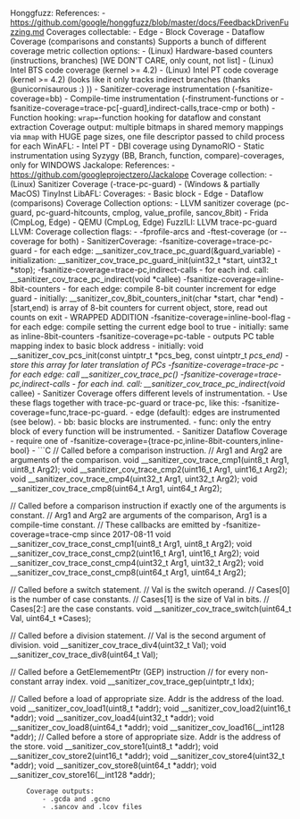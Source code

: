Honggfuzz:
    References:
        -    https://github.com/google/honggfuzz/blob/master/docs/FeedbackDrivenFuzzing.md
    Coverages collectable:
        - Edge
        - Block Coverage
        - Dataflow Coverage (comparisons and constants)
    Supports a bunch of different coverage metric collection options:
        -   (Linux) Hardware-based counters (instructions, branches) [WE DON'T CARE, only count, not list]
        -   (Linux) Intel BTS code coverage (kernel >= 4.2)
        -   (Linux) Intel PT code coverage (kernel >= 4.2)  (looks like it only tracks indirect branches (thanks @unicornisaurous :) ))
        -   Sanitizer-coverage instrumentation (-fsanitize-coverage=bb)
        -   Compile-time instrumentation (-finstrument-functions or -fsanitize-coverage=trace-pc[-guard],indirect-calls,trace-cmp or both)
        -   Function hooking: `wrap=`-function hooking for dataflow and constant extraction
    Coverage output:
        multiple bitmaps in shared memory mappings via `mmap` with HUGE page sizes, one file descriptor passed to child process for each
WinAFL:
    -   Intel PT
    -   DBI coverage using DynamoRIO
    -   Static instrumentation using Syzygy (BB, Branch, function, compare)-coverages, only for WINDOWS
Jackalope:
    References:
        -   https://github.com/googleprojectzero/Jackalope
    Coverage collection:
        -   (Linux)                     Sanitizer Coverage (-trace-pc-guard)
        -   (Windows & partially MacOS) TinyInst
LibAFL:
    Coverages:
        - Basic block
        - Edge
        - Dataflow (comparisons)
    Coverage Collection options:
        - LLVM sanitizer coverage (pc-guard, pc-guard-hitcounts, cmplog, value_profile, sancov_8bit)
        - Frida (CmpLog, Edge)
        - QEMU (CmpLog, Edge)
FuzzILI:
    LLVM trace-pc-guard
LLVM:
    Coverage collection flags:
        -   -fprofile-arcs and -ftest-coverage (or --coverage for both)
        -   SanitizerCoverage:
            -fsanitize-coverage=trace-pc-guard
                - for each edge:        __sanitizer_cov_trace_pc_guard(&guard_variable)
                - initialization:       __sanitizer_cov_trace_pc_guard_init(uint32_t *start, uint32_t *stop);
            -fsanitize-coverage=trace-pc,indirect-calls
                - for each ind. call:   __sanitizer_cov_trace_pc_indirect(void *callee)
            -fsanitize-coverage=inline-8bit-counters
                - for each edge:        compile 8-bit counter increment for edge guard
                - initially:            __sanitizer_cov_8bit_counters_init(char *start, char *end)
                    -   [start,end) is array of 8-bit counters for current object, store, read out counts on exit
                - WRAPPED ADDITION
            -fsanitize-coverage=inline-bool-flag
                - for each edge:        compile setting the current edge bool to true
                - initially:            same as inline-8bit-counters
            -fsanitize-coverage=pc-table
                - outputs PC table mapping index to basic block address
                - initially:            void __sanitizer_cov_pcs_init(const uintptr_t *pcs_beg, const uintptr_t *pcs_end)
                    -   store this array for later translation of PCs
            -fsanitize-coverage=trace-pc
                - for each edge:        call __sanitizer_cov_trace_pc()
            -fsanitize-coverage=trace-pc,indirect-calls
                - for each ind. call:   __sanitizer_cov_trace_pc_indirect(void* callee)
        -   Sanitizer Coverage offers different levels of instrumentation.
            - Use these flags together with trace-pc-guard or trace-pc, like this: -fsanitize-coverage=func,trace-pc-guard.
            -   edge (default): edges are instrumented (see below).
            -   bb: basic blocks are instrumented.
            -   func: only the entry block of every function will be instrumented.
        - Sanitizer Dataflow Coverage
            -   require one of -fsanitize-coverage={trace-pc,inline-8bit-counters,inline-bool}
            -   ```C
// Called before a comparison instruction.
// Arg1 and Arg2 are arguments of the comparison.
void __sanitizer_cov_trace_cmp1(uint8_t Arg1, uint8_t Arg2);
void __sanitizer_cov_trace_cmp2(uint16_t Arg1, uint16_t Arg2);
void __sanitizer_cov_trace_cmp4(uint32_t Arg1, uint32_t Arg2);
void __sanitizer_cov_trace_cmp8(uint64_t Arg1, uint64_t Arg2);

// Called before a comparison instruction if exactly one of the arguments is constant.
// Arg1 and Arg2 are arguments of the comparison, Arg1 is a compile-time constant.
// These callbacks are emitted by -fsanitize-coverage=trace-cmp since 2017-08-11
void __sanitizer_cov_trace_const_cmp1(uint8_t Arg1, uint8_t Arg2);
void __sanitizer_cov_trace_const_cmp2(uint16_t Arg1, uint16_t Arg2);
void __sanitizer_cov_trace_const_cmp4(uint32_t Arg1, uint32_t Arg2);
void __sanitizer_cov_trace_const_cmp8(uint64_t Arg1, uint64_t Arg2);

// Called before a switch statement.
// Val is the switch operand.
// Cases[0] is the number of case constants.
// Cases[1] is the size of Val in bits.
// Cases[2:] are the case constants.
void __sanitizer_cov_trace_switch(uint64_t Val, uint64_t *Cases);

// Called before a division statement.
// Val is the second argument of division.
void __sanitizer_cov_trace_div4(uint32_t Val);
void __sanitizer_cov_trace_div8(uint64_t Val);

// Called before a GetElemementPtr (GEP) instruction
// for every non-constant array index.
void __sanitizer_cov_trace_gep(uintptr_t Idx);

// Called before a load of appropriate size. Addr is the address of the load.
void __sanitizer_cov_load1(uint8_t *addr);
void __sanitizer_cov_load2(uint16_t *addr);
void __sanitizer_cov_load4(uint32_t *addr);
void __sanitizer_cov_load8(uint64_t *addr);
void __sanitizer_cov_load16(__int128 *addr);
// Called before a store of appropriate size. Addr is the address of the store.
void __sanitizer_cov_store1(uint8_t *addr);
void __sanitizer_cov_store2(uint16_t *addr);
void __sanitizer_cov_store4(uint32_t *addr);
void __sanitizer_cov_store8(uint64_t *addr);
void __sanitizer_cov_store16(__int128 *addr);
```
    Coverage outputs:
        - .gcda and .gcno
        - .sancov and .lcov files
